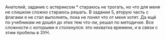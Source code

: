Анатолий, задание с астериксом * стараюсь не трогать, но что для меня не слишком сложно стараюсь решать.
В задании 5, вторую часть с флагами я не стал выполнять, пока не понял что от меня хотят.
Да ещё по учебникам не дошёл до этих тем что-ли, решал по методичке. 
Все сложности с которыми я столкнулся: это нехватка времени, и в связи с этим пробелы в ЗУН.

